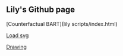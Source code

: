 ## Lily's Github page



[Counterfactual BART](lily scripts/index.html)

[Load svg](snap/rab.html)

[Drawing](snap/drawing.html)
